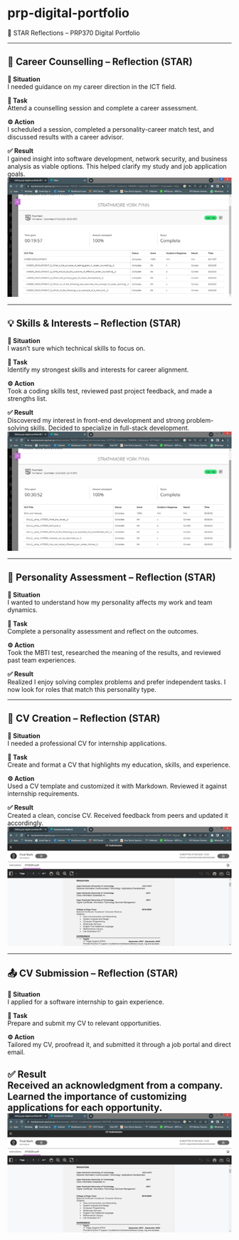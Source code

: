 # prp-digital-portfolio
🌟 STAR Reflections – PRP370 Digital Portfolio

---

## 🧭 Career Counselling – Reflection (STAR)

**🎯 Situation**  
I needed guidance on my career direction in the ICT field.

**📝 Task**  
Attend a counselling session and complete a career assessment.

**⚙️ Action**  
I scheduled a session, completed a personality-career match test, and discussed results with a career advisor.

**✅ Result**  
I gained insight into software development, network security, and business analysis as viable options. This helped clarify my study and job application goals.
![Screenshot](career-counselling.png)

---

## 💡 Skills & Interests – Reflection (STAR)

**🎯 Situation**  
I wasn’t sure which technical skills to focus on.

**📝 Task**  
Identify my strongest skills and interests for career alignment.

**⚙️ Action**  
Took a coding skills test, reviewed past project feedback, and made a strengths list.

**✅ Result**  
Discovered my interest in front-end development and strong problem-solving skills. Decided to specialize in full-stack development.
![Screenshot](skills-interests.png)


---

## 🧠 Personality Assessment – Reflection (STAR)

**🎯 Situation**  
I wanted to understand how my personality affects my work and team dynamics.

**📝 Task**  
Complete a personality assessment and reflect on the outcomes.

**⚙️ Action**  
Took the MBTI test, researched the meaning of the results, and reviewed past team experiences.

**✅ Result**  
Realized I enjoy solving complex problems and prefer independent tasks. I now look for roles that match this personality type.

---

## 📄 CV Creation – Reflection (STAR)

**🎯 Situation**  
I needed a professional CV for internship applications.

**📝 Task**  
Create and format a CV that highlights my education, skills, and experience.

**⚙️ Action**  
Used a CV template and customized it with Markdown. Reviewed it against internship requirements.

**✅ Result**  
Created a clean, concise CV. Received feedback from peers and updated it accordingly.
![Screenshot](cv-submission.png)

---

## 📤 CV Submission – Reflection (STAR)

**🎯 Situation**  
I applied for a software internship to gain experience.

**📝 Task**  
Prepare and submit my CV to relevant opportunities.

**⚙️ Action**  
Tailored my CV, proofread it, and submitted it through a job portal and direct email.

**✅ Result**  
Received an acknowledgment from a company. Learned the importance of customizing applications for each opportunity.
![Screenshot](cv-submission.png)
---
